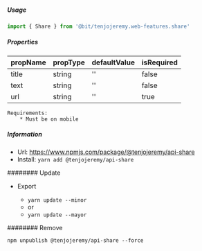 ##### Usage

```js
import { Share } from '@bit/tenjojeremy.web-features.share'
```

##### Properties

| **propName** | **propType** | **defaultValue** | **isRequired** |
| ------------ | ------------ | ---------------- | -------------- |
| title        | string       | ''               | false          |
| text         | string       | ''               | false          |
| url          | string       | ''               | true           |

```
Requirements:
    * Must be on mobile
```

##### Information

- Url: https://www.npmjs.com/package/@tenjojeremy/api-share
- Install: `yarn add @tenjojeremy/api-share`

######## Update

- Export

  - `yarn update --minor`
  - or
  - `yarn update --mayor`

######## Remove

`npm unpublish @tenjojeremy/api-share --force`
